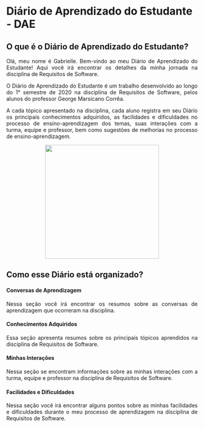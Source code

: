 # Diário de Aprendizado do Estudante - DAE

## O que é o Diário de Aprendizado do Estudante? 

<p align="justify">Olá, meu nome é Gabrielle. Bem-vindo ao meu Diário de Aprendizado do Estudante! Aqui você irá encontrar os detalhes da minha jornada na disciplina de Requisitos de Software.</p>

<p align="justify">O Diário de Aprendizado do Estudante é um trabalho desenvolvido ao longo do 1° semestre de 2020 na disciplina de Requisitos de Software, pelos alunos do professor George Marsicano Corrêa.</p>

<p align="justify">A cada tópico apresentado na disciplina, cada aluno registra em seu Diário os principais conhecimentos adquiridos, as facilidades e dificuldades no processo de ensino-aprendizagem dos temas, suas interações com a turma, equipe e professor, bem como sugestões de melhorias no processo de ensino-aprendizagem.</p>

<p align="center"><img src="https://media0.giphy.com/media/TBvEYkHRUKBWM/giphy.gif?cid=ecf05e476627861500941e6f166203bcce48684928450f56&rid=giphy.gif" width=300 height=auto></p>

## Como esse Diário está organizado?

#### Conversas de Aprendizagem
<p align="justify">Nessa seção você irá encontrar os resumos sobre as conversas de aprendizagem que ocorreram na disciplina.</p>

#### Conhecimentos Adquiridos
<p align="justify">Essa seção apresenta resumos sobre os principais tópicos aprendidos na disciplina de Requisitos de Software.</p>

#### Minhas Interações
<p align="justify">Nessa seção se encontram informações sobre as minhas interações com a turma, equipe e professor na disciplina de Requisitos de Software.</p>

#### Facilidades e Dificuldades
<p align="justify">Nessa seção você irá encontrar alguns pontos sobre as minhas facilidades e dificuldades durante o meu processo de aprendizagem na disciplina de Requisitos de Software.</p>

